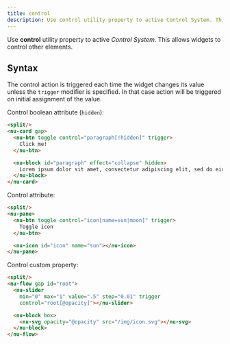 ```yaml
---
title: control
description: Use control utility property to active Control System. This allows widgets to control other elements.
---
```


Use **control** utility property to active *Control System*. This allows widgets to control other elements.

## Syntax

The control action is triggered each time the widget changes its value unless the `trigger` modifier is specified. In that case action will be triggered on initial assignment of the value.

Control boolean attribute (`hidden`):

```html
<split/>
<nu-card gap>
  <nu-btn toggle control="paragraph[!hidden]" trigger>
    Click me!
  </nu-btn>

  <nu-block id="paragraph" effect="collapse" hidden>
    Lorem ipsum dolor sit amet, consectetur adipiscing elit, sed do eiusmod tempor incididunt ut labore et dolore magna aliqua. Ut enim ad minim veniam, quis nostrud exercitation ullamco laboris nisi ut aliquip ex ea commodo consequat.
  </nu-block>
</nu-card>
```

Control attribute:

```html
<split/>
<nu-pane>
  <nu-btn toggle control="icon[name=sun|moon]" trigger>
    Toggle icon
  </nu-btn>

  <nu-icon id="icon" name="sun"></nu-icon>
</nu-pane>
```

Control custom property:

```html
<split/>
<nu-flow gap id="root">
  <nu-slider
    min="0" max="1" value=".5" step="0.01" trigger
    control="root[@opacity]"></nu-slider>

  <nu-block box>
    <nu-svg opacity="@opacity" src="/img/icon.svg"></nu-svg>
  </nu-block>
</nu-flow>
```
